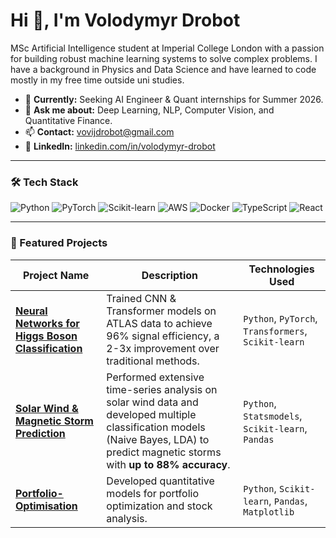 # Hi 👋, I'm Volodymyr Drobot

MSc Artificial Intelligence student at Imperial College London with a passion for building robust machine learning systems to solve complex problems. I have a background in Physics and Data Science and have learned to code mostly in my free time outside uni studies.

- 🔭 **Currently:** Seeking AI Engineer & Quant internships for Summer 2026.
- 💬 **Ask me about:** Deep Learning, NLP, Computer Vision, and Quantitative Finance.
- 📫 **Contact:** vovijdrobot@gmail.com
- 🔗 **LinkedIn:** [linkedin.com/in/volodymyr-drobot](https://www.linkedin.com/in/volodymyr-drobot-21660b259)

---

### 🛠️ Tech Stack
[//]: # (Use shields.io for these badges or just use the icons you have)
![Python](https://img.shields.io/badge/Python-3776AB?style=for-the-badge&logo=python&logoColor=white)
![PyTorch](https://img.shields.io/badge/PyTorch-EE4C2C?style=for-the-badge&logo=pytorch&logoColor=white)
![Scikit-learn](https://img.shields.io/badge/scikit--learn-F7931E?style=for-the-badge&logo=scikit-learn&logoColor=white)
![AWS](https://img.shields.io/badge/AWS-232F3E?style=for-the-badge&logo=amazon-aws&logoColor=white)
![Docker](https://img.shields.io/badge/Docker-2496ED?style=for-the-badge&logo=docker&logoColor=white)
![TypeScript](https://img.shields.io/badge/TypeScript-007ACC?style=for-the-badge&logo=typescript&logoColor=white)
![React](https://img.shields.io/badge/React-20232A?style=for-the-badge&logo=react&logoColor=61DAFB)

---

### 🌟 Featured Projects

| Project Name | Description | Technologies Used |
|---|---|---|
| **[Neural Networks for Higgs Boson Classification](https://github.com/vovij/Higgs-Boson-Classification)** | Trained CNN & Transformer models on ATLAS data to achieve 96% signal efficiency, a 2-3x improvement over traditional methods. | `Python`, `PyTorch`, `Transformers`, `Scikit-learn` |
| **[Solar Wind & Magnetic Storm Prediction](link-to-new-repo)** | Performed extensive time-series analysis on solar wind data and developed multiple classification models (Naive Bayes, LDA) to predict magnetic storms with **up to 88% accuracy**. | `Python`, `Statsmodels`, `Scikit-learn`, `Pandas` |
| **[Portfolio-Optimisation](https://github.com/vovij/Portfolio-Optimisation)** | Developed quantitative models for portfolio optimization and stock analysis. | `Python`, `Scikit-learn`, `Pandas`, `Matplotlib` |
